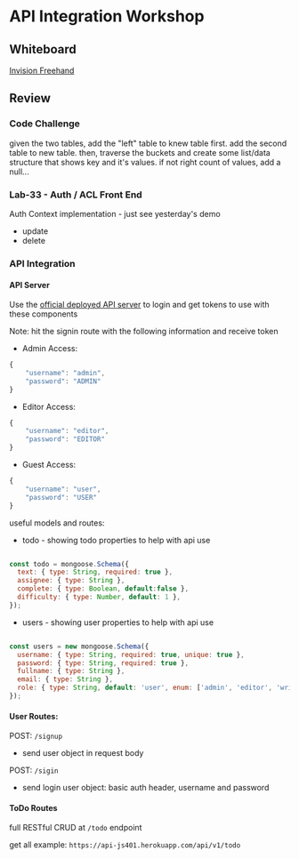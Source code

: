 # API Integration Workshop

## Whiteboard

[Invision Freehand]()

## Review

### Code Challenge

given the two tables, add the "left" table to knew table first.  add the second table to new table.  then, traverse the buckets and create some list/data structure that shows key and it's values.  if not right count of values, add a null...

### Lab-33 - Auth / ACL Front End

Auth Context implementation - just see yesterday's demo
- update
- delete

### API Integration

#### API Server

Use the [official deployed API server](https://api-js401.herokuapp.com/) to login and get tokens to use with these components

Note: hit the signin route with the following information and receive token
- Admin Access: 
```javascript
{
    "username": "admin",
    "password": "ADMIN"
}
```
- Editor Access: 
```javascript
{
    "username": "editor",
    "password": "EDITOR"
}
```
- Guest Access: 
```javascript
{
    "username": "user",
    "password": "USER"
}
```

useful models and routes:
- todo - showing todo properties to help with api use
```javascript

const todo = mongoose.Schema({
  text: { type: String, required: true },
  assignee: { type: String },
  complete: { type: Boolean, default:false },
  difficulty: { type: Number, default: 1 },
});

```

- users - showing user properties to help with api use
```javascript

const users = new mongoose.Schema({
  username: { type: String, required: true, unique: true },
  password: { type: String, required: true },
  fullname: { type: String },
  email: { type: String },
  role: { type: String, default: 'user', enum: ['admin', 'editor', 'writer','user'] },
});

```

#### User Routes: 

POST:  `/signup` 

- send user object in request body

POST:  `/sigin` 

- send login user object:  basic auth header, username and password 

#### ToDo Routes

full RESTful CRUD at `/todo` endpoint

get all example:  `https://api-js401.herokuapp.com/api/v1/todo`
